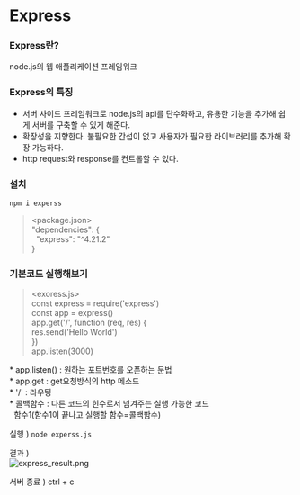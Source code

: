 # Express
### Express란?  
node.js의 웹 애플리케이션 프레임워크  

### Express의 특징  
  - 서버 사이드 프레임워크로 node.js의 api를 단수화하고, 유용한 기능을 추가해 쉽게 서버를 구축할 수 있게 해준다.
  - 확장성을 지향한다. 불필요한 간섭이 없고 사용자가 필요한 라이브러리를 추가해 확장 가능하다.
  - http request와 response를 컨트롤할 수 있다.

### 설치
  ``` npm i experss ```

  > <package.json>  
  "dependencies": {  
    &nbsp; "express": "^4.21.2"  
  }  

### 기본코드 실행해보기

> <exoress.js>  
const express = require('express')  
const app = express()  
app.get('/', function (req, res) {  
  res.send('Hello World')  
})  
app.listen(3000)    

\* app.listen() : 원하는 포트번호를 오픈하는 문법  
\* app.get : get요청방식의 http 메소드  
\* '/' : 라우팅   
\* 콜백함수 : 다른 코드의 힌수로서 넘겨주는 실행 가능한 코드  
&nbsp;&nbsp;함수1(함수1이 끝나고 실행할 함수=콜백함수)  


실행 ) 
``` node experss.js ```

결과 )  
![express_result.png](image/express_result.png)

서버 종료 )
ctrl + c


